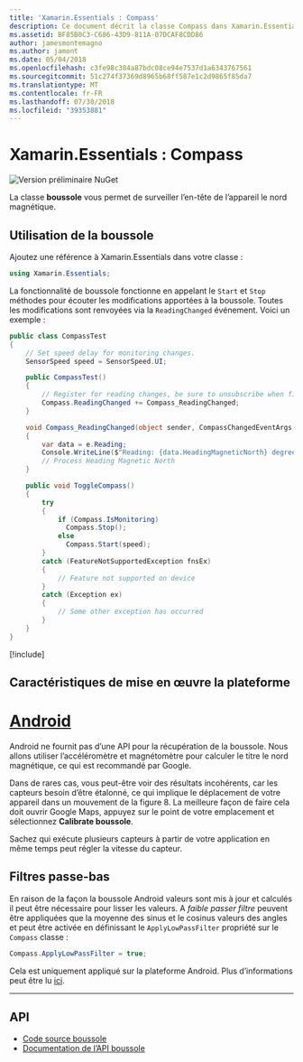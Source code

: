 ```yaml
---
title: 'Xamarin.Essentials : Compass'
description: Ce document décrit la classe Compass dans Xamarin.Essentials, ce qui vous permet d’analyser l’en-tête de l’appareil le nord magnétique.
ms.assetid: BF85B0C3-C686-43D9-811A-07DCAF8CDD86
author: jamesmontemagno
ms.author: jamont
ms.date: 05/04/2018
ms.openlocfilehash: c3fe98c384a87bdc08ce94e7537d1a6343767561
ms.sourcegitcommit: 51c274f37369d8965b68ff587e1c2d9865f85da7
ms.translationtype: MT
ms.contentlocale: fr-FR
ms.lasthandoff: 07/30/2018
ms.locfileid: "39353881"
---
```

# <a name="xamarinessentials-compass"></a>Xamarin.Essentials : Compass

![Version préliminaire NuGet](~/media/shared/pre-release.png)

La classe **boussole** vous permet de surveiller l’en-tête de l’appareil le nord magnétique.

## <a name="using-compass"></a>Utilisation de la boussole

Ajoutez une référence à Xamarin.Essentials dans votre classe :

```csharp
using Xamarin.Essentials;
```

La fonctionnalité de boussole fonctionne en appelant le `Start` et `Stop` méthodes pour écouter les modifications apportées à la boussole. Toutes les modifications sont renvoyées via la `ReadingChanged` événement. Voici un exemple :

```csharp
public class CompassTest
{
    // Set speed delay for monitoring changes.
    SensorSpeed speed = SensorSpeed.UI;

    public CompassTest()
    {
        // Register for reading changes, be sure to unsubscribe when finished
        Compass.ReadingChanged += Compass_ReadingChanged;
    }

    void Compass_ReadingChanged(object sender, CompassChangedEventArgs e)
    {
        var data = e.Reading;
        Console.WriteLine($"Reading: {data.HeadingMagneticNorth} degrees");
        // Process Heading Magnetic North
    }

    public void ToggleCompass()
    {
        try
        {
            if (Compass.IsMonitoring)
              Compass.Stop();
            else
              Compass.Start(speed);
        }
        catch (FeatureNotSupportedException fnsEx)
        {
            // Feature not supported on device
        }
        catch (Exception ex)
        {
            // Some other exception has occurred
        }
    }
}
```

[!include[](~/essentials/includes/sensor-speed.md)]

## <a name="platform-implementation-specifics"></a>Caractéristiques de mise en œuvre la plateforme

# <a name="androidtabandroid"></a>[Android](#tab/android)

Android ne fournit pas d’une API pour la récupération de la boussole. Nous allons utiliser l’accéléromètre et magnétomètre pour calculer le titre le nord magnétique, ce qui est recommandé par Google.

Dans de rares cas, vous peut-être voir des résultats incohérents, car les capteurs besoin d’être étalonné, ce qui implique le déplacement de votre appareil dans un mouvement de la figure 8. La meilleure façon de faire cela doit ouvrir Google Maps, appuyez sur le point de votre emplacement et sélectionnez **Calibrate boussole**.

Sachez qui exécute plusieurs capteurs à partir de votre application en même temps peut régler la vitesse du capteur.

## <a name="low-pass-filter"></a>Filtres passe-bas

En raison de la façon la boussole Android valeurs sont mis à jour et calculés il peut être nécessaire pour lisser les valeurs. A _faible passer filtre_ peuvent être appliquées que la moyenne des sinus et le cosinus valeurs des angles et peut être activée en définissant le `ApplyLowPassFilter` propriété sur le `Compass` classe :

```csharp
Compass.ApplyLowPassFilter = true;
```

Cela est uniquement appliqué sur la plateforme Android. Plus d’informations peut être lu [ici](https://github.com/xamarin/Essentials/pull/354#issuecomment-405316860).

--------------

## <a name="api"></a>API

- [Code source boussole](https://github.com/xamarin/Essentials/tree/master/Xamarin.Essentials/Compass)
- [Documentation de l’API boussole](xref:Xamarin.Essentials.Compass)
